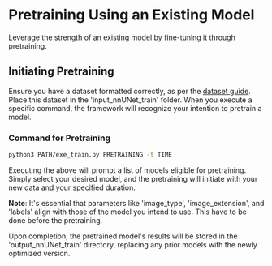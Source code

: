 # Pretraining Using an Existing Model

Leverage the strength of an existing model by fine-tuning it through pretraining. 

## Initiating Pretraining 

Ensure you have a dataset formatted correctly, as per the [dataset guide](dataset_format.md). Place this dataset in the 'input_nnUNet_train' folder. When you execute a specific command, the framework will recognize your intention to pretrain a model.

### Command for Pretraining

```bash
python3 PATH/exe_train.py PRETRAINING -t TIME 
```

Executing the above will prompt a list of models eligible for pretraining. Simply select your desired model, and the pretraining will initiate with your new data and your specified duration.

**Note**: It's essential that parameters like 'image_type', 'image_extension', and 'labels' align with those of the model you intend to use. This have to be done before the pretraining.

Upon completion, the pretrained model's results will be stored in the 'output_nnUNet_train' directory, replacing any prior models with the newly optimized version.
